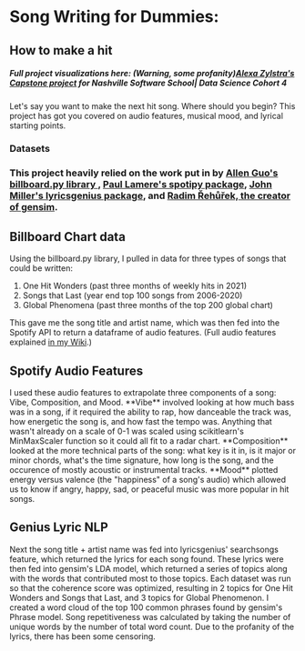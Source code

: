 # Song Writing for Dummies: <h2>How to make a hit <h5>Full project visualizations here: (Warning, some profanity)<a href='https://sites.google.com/view/azcapstone/home'>Alexa Zylstra's Capstone project</a> for Nashville Software School| Data Science Cohort 4</h5>



<p>Let's say you want to make the next hit song. Where should you begin? This project has got you covered on audio features, musical mood, and lyrical starting points. </p>
<h3> Datasets <h3>

<p>This project heavily relied on the work put in by <a href='https://github.com/guoguo12/billboard-charts'> Allen Guo's billboard.py library </a>, <a href='https://spotipy.readthedocs.io/en/2.18.0/#'>Paul Lamere's spotipy package</a>, <a href='https://lyricsgenius.readthedocs.io/en/master/'>John Miller's lyricsgenius package</a>, and <a href='https://radimrehurek.com/gensim/intro.html'>Radim Řehůřek, the creator of gensim</a>.</p>

<h2>Billboard Chart data</h2>

<p>Using the billboard.py library, I pulled in data for three types of songs that could be written:
<ol>
  <li>One Hit Wonders (past three months of weekly hits in 2021)</li>
  <li>Songs that Last (year end top 100 songs from 2006-2020)</li>
  <li>Global Phenomena (past three months of the top 200 global chart)</li>
</ol>

<p>This gave me the song title and artist name, which was then fed into the Spotify API to return a dataframe of audio features. (Full audio features explained <a href='https://github.com/zylstraa/capstone/wiki/Audio-Features-Objects'>in my Wiki</a>.)</p>

  <h2>Spotify Audio Features</h2>

<p>I used these audio features to extrapolate three components of a song: Vibe, Composition, and Mood. **Vibe** involved looking at how much bass was in a song, if it required the ability to rap, how danceable the track was, how energetic the song is, and how fast the tempo was. Anything that wasn't already on a scale of 0-1 was scaled using scikitlearn's MinMaxScaler function so it could all fit to a radar chart. **Composition** looked at the more technical parts of the song: what key is it in, is it major or minor chords, what's the time signature, how long is the song, and the occurence of mostly acoustic or instrumental tracks. **Mood** plotted energy versus valence (the "happiness" of a song's audio) which allowed us to know if angry, happy, sad, or peaceful music was more popular in hit songs.</p>

  <h2>Genius Lyric NLP</h2>
<p> Next the song title + artist name was fed into lyricsgenius' searchsongs feature, which returned the lyrics for each song found. These lyrics were then fed into gensim's LDA model, which returned a series of topics along with the words that contributed most to those topics. Each dataset was run so that the coherence score was optimized, resulting in 2 topics for One Hit Wonders and Songs that Last, and 3 topics for Global Phenomenon. I created a word cloud of the top 100 common phrases found by gensim's Phrase model. Song repetitiveness was calculated by taking the number of unique words by the number of total word count. Due to the profanity of the lyrics, there has been some censoring.</p>
